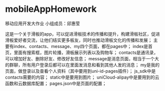 # mobileAppHomework
移动应用开发大作业
小组成员：邱惠莹

这是一个关于滑板的app，可以促进滑板技术的传播和提升，构建滑板社区，促进滑板爱好者交流，让他们结实更多板友，同时也推动滑板文化的传播和发展；
主要有index、contacts、message、my四个页面，都在pages中；
    index是首页，里面有搜索框，图片轮播，滑板展示列表以及购物车；
    contacts是通讯录，可以增加好友、删除好友、修改好友信息；
    message是消息页面，相当于一个大的群聊，所有用户登录后都可以在里面发消息和看到其他人发的消息；
    my是我的页面，做登录以及查看个人资料（其中要用到uni-id-pages插件）；
js_sdk中是contacts需要的内容；
static中是要用到图片；
uniCloud-alipay中是要用到的云函数和云数据库配置；
pages.json中是页面的配置；
